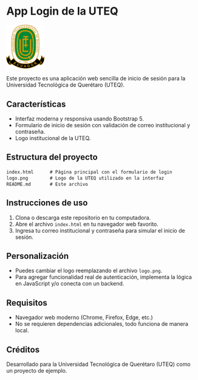 # App Login de la UTEQ

<img src="logo.png" width="100px">

Este proyecto es una aplicación web sencilla de inicio de sesión para la Universidad Tecnológica de Querétaro (UTEQ).

## Características

- Interfaz moderna y responsiva usando Bootstrap 5.
- Formulario de inicio de sesión con validación de correo institucional y contraseña.
- Logo institucional de la UTEQ.

## Estructura del proyecto

```
index.html      # Página principal con el formulario de login
logo.png        # Logo de la UTEQ utilizado en la interfaz
README.md       # Este archivo
```

## Instrucciones de uso

1. Clona o descarga este repositorio en tu computadora.
2. Abre el archivo `index.html` en tu navegador web favorito.
3. Ingresa tu correo institucional y contraseña para simular el inicio de sesión.

## Personalización

- Puedes cambiar el logo reemplazando el archivo `logo.png`.
- Para agregar funcionalidad real de autenticación, implementa la lógica en JavaScript y/o conecta con un backend.

## Requisitos

- Navegador web moderno (Chrome, Firefox, Edge, etc.)
- No se requieren dependencias adicionales, todo funciona de manera local.

## Créditos

Desarrollado para la Universidad Tecnológica de Querétaro (UTEQ) como un proyecto de ejemplo.

